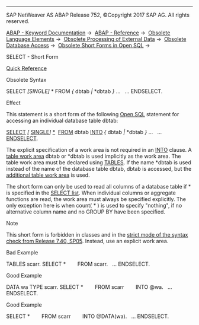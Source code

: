   

* * *

SAP NetWeaver AS ABAP Release 752, ©Copyright 2017 SAP AG. All rights reserved.

[ABAP - Keyword Documentation](javascript:call_link\('abenabap.htm'\)) →  [ABAP - Reference](javascript:call_link\('abenabap_reference.htm'\)) →  [Obsolete Language Elements](javascript:call_link\('abenabap_obsolete.htm'\)) →  [Obsolete Processing of External Data](javascript:call_link\('abendata_storage_obsolete.htm'\)) →  [Obsolete Database Access](javascript:call_link\('abendatabase_access_obsolete.htm'\)) →  [Obsolete Short Forms in Open SQL](javascript:call_link\('abenopen_sql_obsolete.htm'\)) → 

SELECT - Short Form

[Quick Reference](javascript:call_link\('abapselect_shortref.htm'\))

Obsolete Syntax

SELECT *\[*SINGLE*\]* \* FROM *{* dbtab *|* \*dbtab *}* ...
  ...
ENDSELECT.

Effect

This statement is a short form of the following [Open SQL](javascript:call_link\('abenopen_sql_glosry.htm'\) "Glossary Entry") statement for accessing an individual database table dbtab:

[SELECT](javascript:call_link\('abapselect.htm'\)) *\[* [SINGLE](javascript:call_link\('abapselect_single.htm'\))*\]* [\*](javascript:call_link\('abapselect_list.htm'\))  [FROM](javascript:call_link\('abapfrom_clause.htm'\)) dbtab [INTO](javascript:call_link\('abapinto_clause.htm'\)) *{* dbtab *|* \*dbtab *}* ...
  ...
[ENDSELECT](javascript:call_link\('abapendselect.htm'\)).

The explicit specification of a work area is not required in an [INTO](javascript:call_link\('abapinto_clause.htm'\)) clause. A [table work area](javascript:call_link\('abentable_work_area_glosry.htm'\) "Glossary Entry") dbtab or \*dbtab is used implicitly as the work area. The table work area must be declared using [TABLES](javascript:call_link\('abaptables.htm'\)). If the name \*dbtab is used instead of the name of the database table dbtab, dbtab is accessed, but the [additional table work area](javascript:call_link\('abaptables_asterisk.htm'\)) is used.

The short form can only be used to read all columns of a database table if \* is specified in the [SELECT list](javascript:call_link\('abapselect_list.htm'\)). When individual columns or aggregate functions are read, the work area must always be specified explicitly. The only exception here is when count( \* ) is used to specify "nothing", if no alternative column name and no GROUP BY have been specified.

Note

This short form is forbidden in classes and in the [strict mode of the syntax check from Release 7.40, SP05](javascript:call_link\('abenopensql_strict_mode_740_sp05.htm'\)). Instead, use an explicit work area.

Bad Example

TABLES scarr.
SELECT \*
       FROM scarr.
  ...
ENDSELECT.

Good Example

DATA wa TYPE scarr.
SELECT \*
       FROM scarr
       INTO @wa.
  ...
ENDSELECT.

Good Example

SELECT \*
       FROM scarr
       INTO @DATA(wa).
  ...
ENDSELECT.